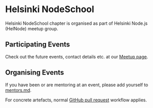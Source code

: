 # Helsinki NodeSchool

Helsinki NodeSchool chapter is organised as part of Helsinki Node.js (HelNode) meetup group.

## Participating Events

Check out the future events, contact details etc. at our [Meetup page](http://www.meetup.com/Helsinki-Node-js/).

## Organising Events

If you have been or are mentoring at an event, please add yourself to [mentors.md](https://github.com/nodeschool/helsinki/blob/master/mentors.md).

For concrete artefacts, normal [GitHub pull request](https://guides.github.com/introduction/flow/) workflow applies.
